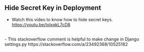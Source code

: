 ## Hide Secret Key in Deployment
- Watch this video to know how to hide secret keys.
https://youtu.be/IolxqkL7cD8
</br>
- This stackoverflow comment is helpful to make change in Django settings.py https://stackoverflow.com/a/23492368/10525182